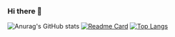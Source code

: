 ### Hi there 👋

<!--
**theazran/theazran** is a ✨ _special_ ✨ repository because its `README.md` (this file) appears on your GitHub profile.

Here are some ideas to get you started:

- 🔭 I’m currently working on ...
- 🌱 I’m currently learning ...
- 👯 I’m looking to collaborate on ...
- 🤔 I’m looking for help with ...
- 💬 Ask me about ...
- 📫 How to reach me: ...
- 😄 Pronouns: ...
- ⚡ Fun fact: ...
-->
![Anurag's GitHub stats](https://github-readme-stats.vercel.app/api?username=theazran&show_icons=true&theme=radical)
[![Readme Card](https://github-readme-stats.vercel.app/api/pin/?username=theazran&repo=koped-bot)](https://github.com/theazran/koped-bot)
[![Top Langs](https://github-readme-stats.vercel.app/api/top-langs/?username=theazran)](https://github.com/theazran/theazran)
